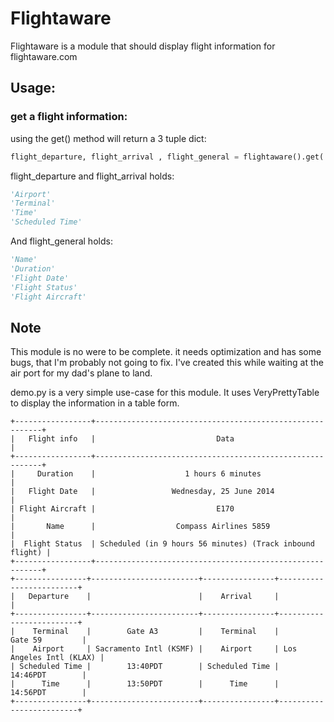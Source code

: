 Flightaware
==========

Flightaware is a module that should display flight information for flightaware.com

## Usage:

### get a flight information:
using the get() method will return a 3 tuple dict:

```python
flight_departure, flight_arrival , flight_general = flightaware().get('Flight Name')
```

flight_departure and flight_arrival holds:

```python
'Airport'
'Terminal'
'Time'
'Scheduled Time'
```

And flight_general holds:

```Python
'Name'
'Duration'
'Flight Date'
'Flight Status'
'Flight Aircraft'
```
## Note
This module is no were to be complete. it needs optimization and has some bugs, that I'm probably not going to fix.
I've created this while waiting at the air port for my dad's plane to land.

demo.py is a very simple use-case for this module. It uses VeryPrettyTable to display the information in a table form.

```
+-----------------+----------------------------------------------------------+
|   Flight info   |                           Data                           |
+-----------------+----------------------------------------------------------+
|     Duration    |                    1 hours 6 minutes                     |
|   Flight Date   |                 Wednesday, 25 June 2014                  |
| Flight Aircraft |                           E170                           |
|       Name      |                  Compass Airlines 5859                   |
|  Flight Status  | Scheduled (in 9 hours 56 minutes) (Track inbound flight) |
+-----------------+----------------------------------------------------------+
+----------------+------------------------+----------------+-------------------------+
|   Departure    |                        |    Arrival     |                         |
+----------------+------------------------+----------------+-------------------------+
|    Terminal    |        Gate A3         |    Terminal    |         Gate 59         |
|    Airport     | Sacramento Intl (KSMF) |    Airport     | Los Angeles Intl (KLAX) |
| Scheduled Time |        13:40PDT        | Scheduled Time |         14:46PDT        |
|      Time      |        13:50PDT        |      Time      |         14:56PDT        |
+----------------+------------------------+----------------+-------------------------+
```
